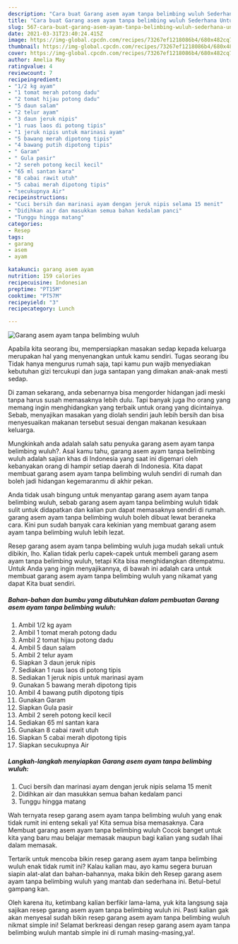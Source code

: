 ```yaml
---
description: "Cara buat Garang asem ayam tanpa belimbing wuluh Sederhana Untuk Jualan"
title: "Cara buat Garang asem ayam tanpa belimbing wuluh Sederhana Untuk Jualan"
slug: 567-cara-buat-garang-asem-ayam-tanpa-belimbing-wuluh-sederhana-untuk-jualan
date: 2021-03-31T23:40:24.415Z
image: https://img-global.cpcdn.com/recipes/73267ef1218086b4/680x482cq70/garang-asem-ayam-tanpa-belimbing-wuluh-foto-resep-utama.jpg
thumbnail: https://img-global.cpcdn.com/recipes/73267ef1218086b4/680x482cq70/garang-asem-ayam-tanpa-belimbing-wuluh-foto-resep-utama.jpg
cover: https://img-global.cpcdn.com/recipes/73267ef1218086b4/680x482cq70/garang-asem-ayam-tanpa-belimbing-wuluh-foto-resep-utama.jpg
author: Amelia May
ratingvalue: 4
reviewcount: 7
recipeingredient:
- "1/2 kg ayam"
- "1 tomat merah potong dadu"
- "2 tomat hijau potong dadu"
- "5 daun salam"
- "2 telur ayam"
- "3 daun jeruk nipis"
- "1 ruas laos di potong tipis"
- "1 jeruk nipis untuk marinasi ayam"
- "5 bawang merah dipotong tipis"
- "4 bawang putih dipotong tipis"
- " Garam"
- " Gula pasir"
- "2 sereh potong kecil kecil"
- "65 ml santan kara"
- "8 cabai rawit utuh"
- "5 cabai merah dipotong tipis"
- "secukupnya Air"
recipeinstructions:
- "Cuci bersih dan marinasi ayam dengan jeruk nipis selama 15 menit"
- "Didihkan air dan masukkan semua bahan kedalam panci"
- "Tunggu hingga matang"
categories:
- Resep
tags:
- garang
- asem
- ayam

katakunci: garang asem ayam 
nutrition: 159 calories
recipecuisine: Indonesian
preptime: "PT15M"
cooktime: "PT57M"
recipeyield: "3"
recipecategory: Lunch

---
```



![Garang asem ayam tanpa belimbing wuluh](https://img-global.cpcdn.com/recipes/73267ef1218086b4/680x482cq70/garang-asem-ayam-tanpa-belimbing-wuluh-foto-resep-utama.jpg)

Apabila kita seorang ibu, mempersiapkan masakan sedap kepada keluarga merupakan hal yang menyenangkan untuk kamu sendiri. Tugas seorang ibu Tidak hanya mengurus rumah saja, tapi kamu pun wajib menyediakan kebutuhan gizi tercukupi dan juga santapan yang dimakan anak-anak mesti sedap.

Di zaman  sekarang, anda sebenarnya bisa mengorder hidangan jadi meski tanpa harus susah memasaknya lebih dulu. Tapi banyak juga lho orang yang memang ingin menghidangkan yang terbaik untuk orang yang dicintainya. Sebab, menyajikan masakan yang diolah sendiri jauh lebih bersih dan bisa menyesuaikan makanan tersebut sesuai dengan makanan kesukaan keluarga. 



Mungkinkah anda adalah salah satu penyuka garang asem ayam tanpa belimbing wuluh?. Asal kamu tahu, garang asem ayam tanpa belimbing wuluh adalah sajian khas di Indonesia yang saat ini digemari oleh kebanyakan orang di hampir setiap daerah di Indonesia. Kita dapat membuat garang asem ayam tanpa belimbing wuluh sendiri di rumah dan boleh jadi hidangan kegemaranmu di akhir pekan.

Anda tidak usah bingung untuk menyantap garang asem ayam tanpa belimbing wuluh, sebab garang asem ayam tanpa belimbing wuluh tidak sulit untuk didapatkan dan kalian pun dapat memasaknya sendiri di rumah. garang asem ayam tanpa belimbing wuluh boleh dibuat lewat beraneka cara. Kini pun sudah banyak cara kekinian yang membuat garang asem ayam tanpa belimbing wuluh lebih lezat.

Resep garang asem ayam tanpa belimbing wuluh juga mudah sekali untuk dibikin, lho. Kalian tidak perlu capek-capek untuk membeli garang asem ayam tanpa belimbing wuluh, tetapi Kita bisa menghidangkan ditempatmu. Untuk Anda yang ingin menyajikannya, di bawah ini adalah cara untuk membuat garang asem ayam tanpa belimbing wuluh yang nikamat yang dapat Kita buat sendiri.

<!--inarticleads1-->

##### Bahan-bahan dan bumbu yang dibutuhkan dalam pembuatan Garang asem ayam tanpa belimbing wuluh:

1. Ambil 1/2 kg ayam
1. Ambil 1 tomat merah potong dadu
1. Ambil 2 tomat hijau potong dadu
1. Ambil 5 daun salam
1. Ambil 2 telur ayam
1. Siapkan 3 daun jeruk nipis
1. Sediakan 1 ruas laos di potong tipis
1. Sediakan 1 jeruk nipis untuk marinasi ayam
1. Gunakan 5 bawang merah dipotong tipis
1. Ambil 4 bawang putih dipotong tipis
1. Gunakan  Garam
1. Siapkan  Gula pasir
1. Ambil 2 sereh potong kecil kecil
1. Sediakan 65 ml santan kara
1. Gunakan 8 cabai rawit utuh
1. Siapkan 5 cabai merah dipotong tipis
1. Siapkan secukupnya Air




<!--inarticleads2-->

##### Langkah-langkah menyiapkan Garang asem ayam tanpa belimbing wuluh:

1. Cuci bersih dan marinasi ayam dengan jeruk nipis selama 15 menit
1. Didihkan air dan masukkan semua bahan kedalam panci
1. Tunggu hingga matang




Wah ternyata resep garang asem ayam tanpa belimbing wuluh yang enak tidak rumit ini enteng sekali ya! Kita semua bisa memasaknya. Cara Membuat garang asem ayam tanpa belimbing wuluh Cocok banget untuk kita yang baru mau belajar memasak maupun bagi kalian yang sudah lihai dalam memasak.

Tertarik untuk mencoba bikin resep garang asem ayam tanpa belimbing wuluh enak tidak rumit ini? Kalau kalian mau, ayo kamu segera buruan siapin alat-alat dan bahan-bahannya, maka bikin deh Resep garang asem ayam tanpa belimbing wuluh yang mantab dan sederhana ini. Betul-betul gampang kan. 

Oleh karena itu, ketimbang kalian berfikir lama-lama, yuk kita langsung saja sajikan resep garang asem ayam tanpa belimbing wuluh ini. Pasti kalian gak akan menyesal sudah bikin resep garang asem ayam tanpa belimbing wuluh nikmat simple ini! Selamat berkreasi dengan resep garang asem ayam tanpa belimbing wuluh mantab simple ini di rumah masing-masing,ya!.

